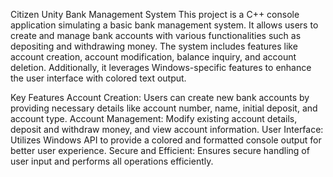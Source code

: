 Citizen Unity Bank Management System
This project is a C++ console application simulating a basic bank management system. It allows users to create and manage bank accounts with various functionalities such as depositing and withdrawing money. The system includes features like account creation, account modification, balance inquiry, and account deletion. Additionally, it leverages Windows-specific features to enhance the user interface with colored text output.

Key Features
Account Creation: Users can create new bank accounts by providing necessary details like account number, name, initial deposit, and account type.
Account Management: Modify existing account details, deposit and withdraw money, and view account information.
User Interface: Utilizes Windows API to provide a colored and formatted console output for better user experience.
Secure and Efficient: Ensures secure handling of user input and performs all operations efficiently.
